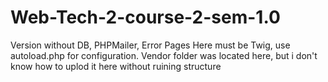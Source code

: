 # Web-Tech-2-course-2-sem-1.0
Version without DB, PHPMailer, Error Pages
Here must be Twig, use autoload.php for configuration. Vendor folder was located here, but i don't know how to uplod it here without ruining structure

